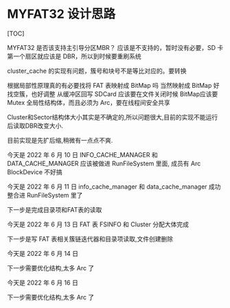 # MYFAT32 设计思路

[TOC]

MYFAT32 是否该支持主引导分区MBR？
应该是不支持的，暂时没有必要，SD 卡第一个扇区就应该是 DBR，所以到时候要重刷系统

cluster_cache 的实现有问题，簇号和块号不是等比对应的。要转换

根据局部性原理真的有必要找将 FAT 表映射成 BitMap 吗
当然映射成 BitMap 好找空簇，也好调整
从缓冲区回写 SDCard 应该要在文件关闭时候
BitMap应该要 Mutex 全局性结构体，而且必须为 Arc，要在线程间安全共享

Cluster和Sector结构体大小其实是不确定的,所以问题很大,目前的实现不能运行后读取DBR改变大小.

目前实现是先扩后缩,稍微有一点点不爽.

今天是 2022 年 6 月 10 日
INFO_CACHE_MANAGER 和 DATA_CACHE_MANAGER 应该被做进 RunFileSystem 里面, 成员有 Arc BlockDevice 不好搞

今天是 2022 年 6 月 11 日
info_cache_manager 和 data_cache_manager 成功整合进 RunFileSystem 里了

下一步是完成目录项和FAT表的读取

今天是 2022 年 6 月 13 日
FAT 表 FSINFO 和 Cluster 分配大体完成

下一步是写 FAT 表相关簇链迭代器和目录项读取,文件创建删除


今天是 2022 年 6 月 14 日

下一步需要优化结构,太多 Arc 了

今天是 2022 年 6 月 16 日

下一步需要优化结构,太多 Arc 了
